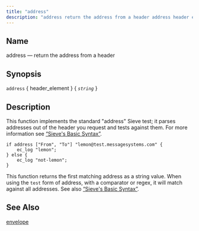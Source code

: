 ```yaml
---
title: "address"
description: "address return the address from a header address header element string This function implements the standard address Sieve test it parses addresses out of the header you request and tests against them For more information see Section 8 2 Sieve's Basic Syntax Example 16 2 address example This function returns..."
---
```


<a name="sieve.ref.address"></a> 
## Name

address — return the address from a header

## Synopsis

`address` { header_element } { *`string`* }

<a name="idp28517968"></a> 
## Description

This function implements the standard "address" Sieve test; it parses addresses out of the header you request and tests against them. For more information see [“Sieve's Basic Syntax”](/momentum/3/3-reference/sieve-syntax-basic).

<a name="example.address"></a> 


```
if address ["From", "To"] "lemon@test.messagesystems.com" {
    ec_log "lemon";
} else {
    ec_log "not-lemon";
}
```

This function returns the first matching address as a string value. When using the `test` form of address, with a comparator or regex, it will match against all addresses. See also [“Sieve's Basic Syntax”](/momentum/3/3-reference/sieve-syntax-basic).

<a name="idp28524624"></a> 
## See Also

[envelope](/momentum/3/3-reference/sieve-ref-envelope)